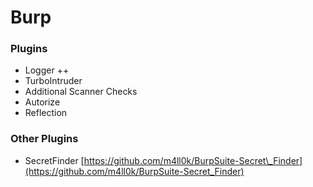# Burp

### Plugins

* Logger ++
* TurboIntruder
* Additional Scanner Checks
* Autorize
* Reflection

### Other Plugins

* SecretFinder [https://github.com/m4ll0k/BurpSuite-Secret\_Finder](https://github.com/m4ll0k/BurpSuite-Secret_Finder)

